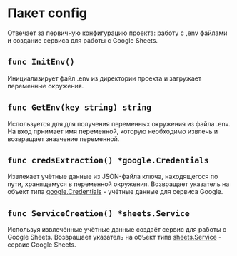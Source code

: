 # Пакет config
Отвечает за первичную конфигурацию проекта: работу с ,env файлами и создание сервиса для работы с Google Sheets.

## `func InitEnv()`
Инициализирует файл .env из директории проекта и загружает переменные окружения.
## `func GetEnv(key string) string`
Используется для для получения переменных окружения из файла .env. На вход прнимает имя переменной, которую необходимо извлечь и возвращает знаачение переменной.

## `func credsExtraction() *google.Credentials`
Извлекает учётные данные из JSON-файла ключа, находящегося по пути, хранящемуся в переменной окружения. Возвращает указатель на объект типа [google.Credentials](https://pkg.go.dev/golang.org/x/oauth2@v0.30.0/google#Credentials) - учётные данные для сервиса Google.
## `func ServiceCreation() *sheets.Service`
Используя извлечённые учётные данные создаёт сервис для работы с Google Sheets. Возвращает указатель на объект типа [sheets.Service](https://pkg.go.dev/google.golang.org/api@v0.243.0/sheets/v4#Service) - сервис Google Sheets.
